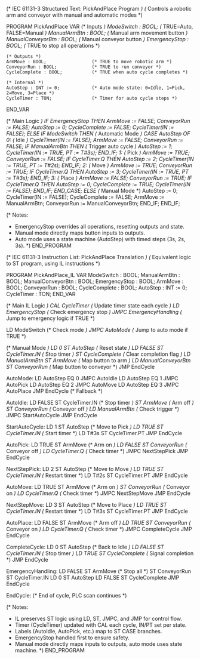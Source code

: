(* IEC 61131-3 Structured Text: PickAndPlace Program *)
(* Controls a robotic arm and conveyor with manual and automatic modes *)

PROGRAM PickAndPlace
VAR
    (* Inputs *)
    ModeSwitch : BOOL;              (* TRUE=Auto, FALSE=Manual *)
    ManualArmBtn : BOOL;            (* Manual arm movement button *)
    ManualConveyorBtn : BOOL;       (* Manual conveyor button *)
    EmergencyStop : BOOL;           (* TRUE to stop all operations *)
    
    (* Outputs *)
    ArmMove : BOOL;                 (* TRUE to move robotic arm *)
    ConveyorRun : BOOL;             (* TRUE to run conveyor *)
    CycleComplete : BOOL;           (* TRUE when auto cycle completes *)
    
    (* Internal *)
    AutoStep : INT := 0;            (* Auto mode state: 0=Idle, 1=Pick, 2=Move, 3=Place *)
    CycleTimer : TON;               (* Timer for auto cycle steps *)
END_VAR

(* Main Logic *)
IF EmergencyStop THEN
    ArmMove := FALSE;
    ConveyorRun := FALSE;
    AutoStep := 0;
    CycleComplete := FALSE;
    CycleTimer(IN := FALSE);
ELSE
    IF ModeSwitch THEN (* Automatic Mode *)
        CASE AutoStep OF
            0: (* Idle *)
                CycleTimer(IN := FALSE);
                ArmMove := FALSE;
                ConveyorRun := FALSE;
                IF ManualArmBtn THEN (* Trigger auto cycle *)
                    AutoStep := 1;
                    CycleTimer(IN := TRUE, PT := T#3s);
                END_IF;
            1: (* Pick *)
                ArmMove := TRUE;
                ConveyorRun := FALSE;
                IF CycleTimer.Q THEN
                    AutoStep := 2;
                    CycleTimer(IN := TRUE, PT := T#2s);
                END_IF;
            2: (* Move *)
                ArmMove := TRUE;
                ConveyorRun := TRUE;
                IF CycleTimer.Q THEN
                    AutoStep := 3;
                    CycleTimer(IN := TRUE, PT := T#3s);
                END_IF;
            3: (* Place *)
                ArmMove := FALSE;
                ConveyorRun := TRUE;
                IF CycleTimer.Q THEN
                    AutoStep := 0;
                    CycleComplete := TRUE;
                    CycleTimer(IN := FALSE);
                END_IF;
        END_CASE;
    ELSE (* Manual Mode *)
        AutoStep := 0;
        CycleTimer(IN := FALSE);
        CycleComplete := FALSE;
        ArmMove := ManualArmBtn;
        ConveyorRun := ManualConveyorBtn;
    END_IF;
END_IF;

(* Notes:
   - EmergencyStop overrides all operations, resetting outputs and state.
   - Manual mode directly maps button inputs to outputs.
   - Auto mode uses a state machine (AutoStep) with timed steps (3s, 2s, 3s).
*)
END_PROGRAM

(* IEC 61131-3 Instruction List: PickAndPlace Translation *)
(* Equivalent logic to ST program, using IL instructions *)

PROGRAM PickAndPlace_IL
VAR
    ModeSwitch : BOOL;
    ManualArmBtn : BOOL;
    ManualConveyorBtn : BOOL;
    EmergencyStop : BOOL;
    ArmMove : BOOL;
    ConveyorRun : BOOL;
    CycleComplete : BOOL;
    AutoStep : INT := 0;
    CycleTimer : TON;
END_VAR

(* Main IL Logic *)
CAL     CycleTimer              (* Update timer state each cycle *)
LD      EmergencyStop           (* Check emergency stop *)
JMPC    EmergencyHandling       (* Jump to emergency logic if TRUE *)

LD      ModeSwitch              (* Check mode *)
JMPC    AutoMode                (* Jump to auto mode if TRUE *)

(* Manual Mode *)
LD      0
ST      AutoStep                (* Reset state *)
LD      FALSE
ST      CycleTimer.IN           (* Stop timer *)
ST      CycleComplete           (* Clear completion flag *)
LD      ManualArmBtn
ST      ArmMove                 (* Map button to arm *)
LD      ManualConveyorBtn
ST      ConveyorRun             (* Map button to conveyor *)
JMP     EndCycle

AutoMode:
LD      AutoStep
EQ      0
JMPC    AutoIdle
LD      AutoStep
EQ      1
JMPC    AutoPick
LD      AutoStep
EQ      2
JMPC    AutoMove
LD      AutoStep
EQ      3
JMPC    AutoPlace
JMP     EndCycle                (* Fallback *)

AutoIdle:
LD      FALSE
ST      CycleTimer.IN           (* Stop timer *)
ST      ArmMove                 (* Arm off *)
ST      ConveyorRun             (* Conveyor off *)
LD      ManualArmBtn            (* Check trigger *)
JMPC    StartAutoCycle
JMP     EndCycle

StartAutoCycle:
LD      1
ST      AutoStep                (* Move to Pick *)
LD      TRUE
ST      CycleTimer.IN           (* Start timer *)
LD      T#3s
ST      CycleTimer.PT
JMP     EndCycle

AutoPick:
LD      TRUE
ST      ArmMove                 (* Arm on *)
LD      FALSE
ST      ConveyorRun             (* Conveyor off *)
LD      CycleTimer.Q            (* Check timer *)
JMPC    NextStepPick
JMP     EndCycle

NextStepPick:
LD      2
ST      AutoStep                (* Move to Move *)
LD      TRUE
ST      CycleTimer.IN           (* Restart timer *)
LD      T#2s
ST      CycleTimer.PT
JMP     EndCycle

AutoMove:
LD      TRUE
ST      ArmMove                 (* Arm on *)
ST      ConveyorRun             (* Conveyor on *)
LD      CycleTimer.Q            (* Check timer *)
JMPC    NextStepMove
JMP     EndCycle

NextStepMove:
LD      3
ST      AutoStep                (* Move to Place *)
LD      TRUE
ST      CycleTimer.IN           (* Restart timer *)
LD      T#3s
ST      CycleTimer.PT
JMP     EndCycle

AutoPlace:
LD      FALSE
ST      ArmMove                 (* Arm off *)
LD      TRUE
ST      ConveyorRun             (* Conveyor on *)
LD      CycleTimer.Q            (* Check timer *)
JMPC    CompleteCycle
JMP     EndCycle

CompleteCycle:
LD      0
ST      AutoStep                (* Back to Idle *)
LD      FALSE
ST      CycleTimer.IN           (* Stop timer *)
LD      TRUE
ST      CycleComplete           (* Signal completion *)
JMP     EndCycle

EmergencyHandling:
LD      FALSE
ST      ArmMove                 (* Stop all *)
ST      ConveyorRun
ST      CycleTimer.IN
LD      0
ST      AutoStep
LD      FALSE
ST      CycleComplete
JMP     EndCycle

EndCycle:
(* End of cycle, PLC scan continues *)

(* Notes:
   - IL preserves ST logic using LD, ST, JMPC, and JMP for control flow.
   - Timer (CycleTimer) updated with CAL each cycle, IN/PT set per state.
   - Labels (AutoIdle, AutoPick, etc.) map to ST CASE branches.
   - EmergencyStop handled first to ensure safety.
   - Manual mode directly maps inputs to outputs, auto mode uses state machine.
*)
END_PROGRAM
